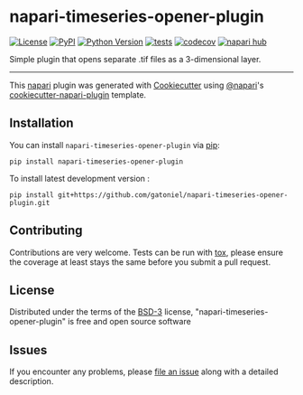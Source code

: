 # napari-timeseries-opener-plugin

[![License](https://img.shields.io/pypi/l/napari-timeseries-opener-plugin.svg?color=green)](https://github.com/gatoniel/napari-timeseries-opener-plugin/raw/main/LICENSE)
[![PyPI](https://img.shields.io/pypi/v/napari-timeseries-opener-plugin.svg?color=green)](https://pypi.org/project/napari-timeseries-opener-plugin)
[![Python Version](https://img.shields.io/pypi/pyversions/napari-timeseries-opener-plugin.svg?color=green)](https://python.org)
[![tests](https://github.com/gatoniel/napari-timeseries-opener-plugin/workflows/tests/badge.svg)](https://github.com/gatoniel/napari-timeseries-opener-plugin/actions)
[![codecov](https://codecov.io/gh/gatoniel/napari-timeseries-opener-plugin/branch/main/graph/badge.svg)](https://codecov.io/gh/gatoniel/napari-timeseries-opener-plugin)
[![napari hub](https://img.shields.io/endpoint?url=https://api.napari-hub.org/shields/napari-timeseries-opener-plugin)](https://napari-hub.org/plugins/napari-timeseries-opener-plugin)

Simple plugin that opens separate .tif files as a 3-dimensional layer.

----------------------------------

This [napari] plugin was generated with [Cookiecutter] using [@napari]'s [cookiecutter-napari-plugin] template.

<!--
Don't miss the full getting started guide to set up your new package:
https://github.com/napari/cookiecutter-napari-plugin#getting-started

and review the napari docs for plugin developers:
https://napari.org/plugins/stable/index.html
-->

## Installation

You can install `napari-timeseries-opener-plugin` via [pip]:

    pip install napari-timeseries-opener-plugin



To install latest development version :

    pip install git+https://github.com/gatoniel/napari-timeseries-opener-plugin.git


## Contributing

Contributions are very welcome. Tests can be run with [tox], please ensure
the coverage at least stays the same before you submit a pull request.

## License

Distributed under the terms of the [BSD-3] license,
"napari-timeseries-opener-plugin" is free and open source software

## Issues

If you encounter any problems, please [file an issue] along with a detailed description.

[napari]: https://github.com/napari/napari
[Cookiecutter]: https://github.com/audreyr/cookiecutter
[@napari]: https://github.com/napari
[MIT]: http://opensource.org/licenses/MIT
[BSD-3]: http://opensource.org/licenses/BSD-3-Clause
[GNU GPL v3.0]: http://www.gnu.org/licenses/gpl-3.0.txt
[GNU LGPL v3.0]: http://www.gnu.org/licenses/lgpl-3.0.txt
[Apache Software License 2.0]: http://www.apache.org/licenses/LICENSE-2.0
[Mozilla Public License 2.0]: https://www.mozilla.org/media/MPL/2.0/index.txt
[cookiecutter-napari-plugin]: https://github.com/napari/cookiecutter-napari-plugin

[file an issue]: https://github.com/gatoniel/napari-timeseries-opener-plugin/issues

[napari]: https://github.com/napari/napari
[tox]: https://tox.readthedocs.io/en/latest/
[pip]: https://pypi.org/project/pip/
[PyPI]: https://pypi.org/
